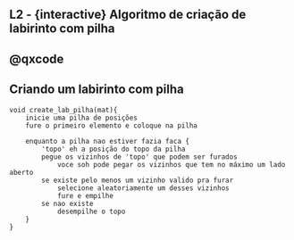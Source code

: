 ## L2 - {interactive} Algoritmo de criação de labirinto com pilha
## @qxcode


## Criando um labirinto com pilha
```
void create_lab_pilha(mat){
    inicie uma pilha de posições
    fure o primeiro elemento e coloque na pilha

    enquanto a pilha nao estiver fazia faca {
        'topo' eh a posição do topo da pilha
        pegue os vizinhos de 'topo' que podem ser furados
            voce soh pode pegar os vizinhos que tem no máximo um lado aberto
        se existe pelo menos um vizinho valido pra furar
            selecione aleatoriamente um desses vizinhos
            fure e empilhe
        se nao existe
            desempilhe o topo
    }
}
```